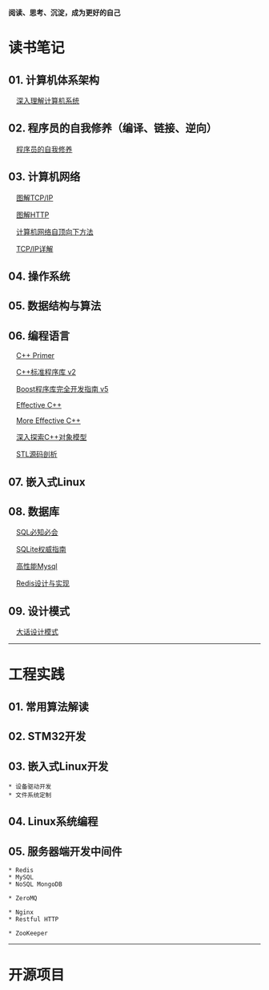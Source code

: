 **阅读、思考、沉淀，成为更好的自己**

# 读书笔记

## 01. 计算机体系架构

&nbsp;&nbsp;&nbsp;&nbsp;[深入理解计算机系统]()

## 02. 程序员的自我修养（编译、链接、逆向）

&nbsp;&nbsp;&nbsp;&nbsp;[程序员的自我修养](https://github.com/helloworldzlg/programmers_culture)

## 03. 计算机网络

&nbsp;&nbsp;&nbsp;&nbsp;[图解TCP/IP]()

&nbsp;&nbsp;&nbsp;&nbsp;[图解HTTP]()

&nbsp;&nbsp;&nbsp;&nbsp;[计算机网络自顶向下方法]()

&nbsp;&nbsp;&nbsp;&nbsp;[TCP/IP详解]()

## 04. 操作系统

## 05. 数据结构与算法

## 06. 编程语言

&nbsp;&nbsp;&nbsp;&nbsp;[C++ Primer](https://github.com/helloworldzlg/read_cpp_primer/blob/main/README.md)

&nbsp;&nbsp;&nbsp;&nbsp;[C++标准程序库 v2](https://github.com/helloworldzlg/read_cpp_standard_library/blob/main/README.md)

&nbsp;&nbsp;&nbsp;&nbsp;[Boost程序库完全开发指南 v5](https://github.com/helloworldzlg/learning_boost_library/blob/main/README.md)

&nbsp;&nbsp;&nbsp;&nbsp;[Effective C++](https://github.com/helloworldzlg/read_effective_cpp/blob/main/README.md)

&nbsp;&nbsp;&nbsp;&nbsp;[More Effective C++](https://github.com/helloworldzlg/read_more_effective_cpp/blob/main/README.md)

&nbsp;&nbsp;&nbsp;&nbsp;[深入探索C++对象模型](https://github.com/helloworldzlg/learning_cpp_object_model/blob/main/README.md)

&nbsp;&nbsp;&nbsp;&nbsp;[STL源码剖析](https://github.com/helloworldzlg/learning_cpp_stl_code/blob/main/README.md)

## 07. 嵌入式Linux

## 08. 数据库

&nbsp;&nbsp;&nbsp;&nbsp;[SQL必知必会](https://gitee.com/null_752_5567/learning_sql/blob/master/README.md)

&nbsp;&nbsp;&nbsp;&nbsp;[SQLite权威指南](https://gitee.com/null_752_5567/learning_sql/blob/master/README.md)

&nbsp;&nbsp;&nbsp;&nbsp;[高性能Mysql](https://gitee.com/null_752_5567/learning_sql/blob/master/README.md)

&nbsp;&nbsp;&nbsp;&nbsp;[Redis设计与实现](https://gitee.com/null_752_5567/learning_sql/blob/master/README.md)

## 09. 设计模式

&nbsp;&nbsp;&nbsp;&nbsp;[大话设计模式](https://github.com/helloworldzlg/learning_design_mode/blob/main/README.md)

---

# 工程实践

## 01. 常用算法解读

## 02. STM32开发

## 03. 嵌入式Linux开发

	* 设备驱动开发
	* 文件系统定制

## 04. Linux系统编程

## 05. 服务器端开发中间件

	* Redis
	* MySQL
	* NoSQL MongoDB
	
	* ZeroMQ
	
	* Nginx
	* Restful HTTP
	
	* ZooKeeper
	
---

# 开源项目




